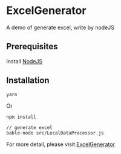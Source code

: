 # ExcelGenerator
A demo of generate excel, write by nodeJS
## Prerequisites
Install [NodeJS](https://github.com/nodejs/node)

## Installation
```
yarn
```
Or
```
npm install
```

```
// generate excel
bable-node src/LocalDataProcessor.js
```

For more detail, please visit [ExcelGenerator](http://syachiku.club/2018/12/14/一个NodeJS生成excel表格的小demo/)

